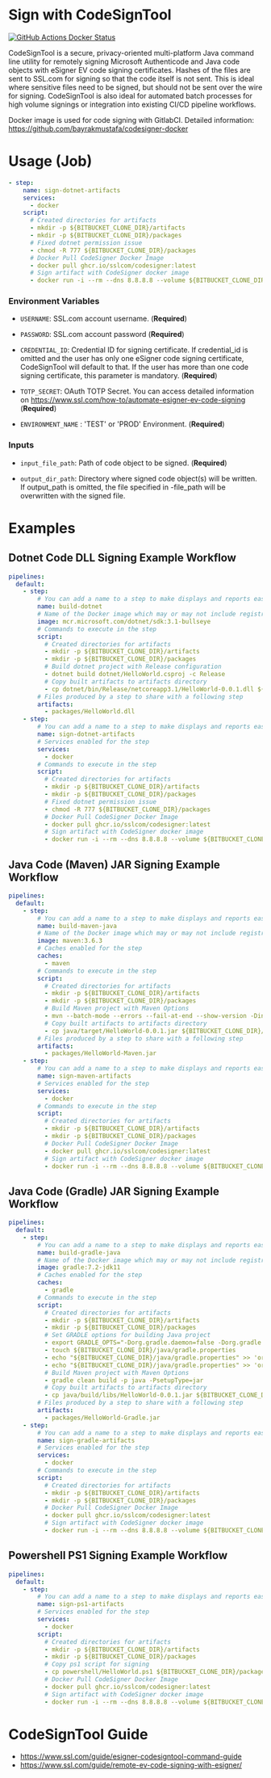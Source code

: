 # Sign with CodeSignTool

[![GitHub Actions Docker Status](https://github.com/bayrakmustafa/codesigner-docker/workflows/Docker%20Image%20CI/badge.svg)](https://github.com/bayrakmustafa/codesigner-docker)

CodeSignTool is a secure, privacy-oriented multi-platform Java command line utility for remotely signing Microsoft Authenticode and Java code objects with eSigner EV code signing certificates. Hashes of the files are sent to SSL.com for signing so that the code itself is not sent. This is ideal where sensitive files need to be signed, but should not be sent over the wire for signing. CodeSignTool is also ideal for automated batch processes for high volume signings or integration into existing CI/CD pipeline workflows.

Docker image is used for code signing with GitlabCI. Detailed information: https://github.com/bayrakmustafa/codesigner-docker

# Usage (Job)

<!-- start usage -->
```yaml
- step:
    name: sign-dotnet-artifacts
    services:
      - docker
    script:
      # Created directories for artifacts
      - mkdir -p ${BITBUCKET_CLONE_DIR}/artifacts
      - mkdir -p ${BITBUCKET_CLONE_DIR}/packages
      # Fixed dotnet permission issue
      - chmod -R 777 ${BITBUCKET_CLONE_DIR}/packages
      # Docker Pull CodeSigner Docker Image
      - docker pull ghcr.io/sslcom/codesigner:latest
      # Sign artifact with CodeSigner docker image
      - docker run -i --rm --dns 8.8.8.8 --volume ${BITBUCKET_CLONE_DIR}/packages:/codesign/examples --volume ${BITBUCKET_CLONE_DIR}/artifacts:/codesign/output -e USERNAME=${USERNAME} -e PASSWORD=${PASSWORD} -e CREDENTIAL_ID=${CREDENTIAL_ID} -e TOTP_SECRET=${TOTP_SECRET} -e ENVIRONMENT_NAME=${ENVIRONMENT_NAME} ghcr.io/sslcom/codesigner:latest sign -input_file_path=/codesign/examples/HelloWorld.dll -output_dir_path=/codesign/output
```
<!-- end usage -->

### Environment Variables

* `USERNAME`: SSL.com account username. (**Required**)

* `PASSWORD`: SSL.com account password (**Required**)

* `CREDENTIAL_ID`: Credential ID for signing certificate. If credential_id is omitted and the user has only one eSigner code signing certificate, CodeSignTool will default to that. If the user has more than one code signing certificate, this parameter is mandatory. (**Required**)

* `TOTP_SECRET`: OAuth TOTP Secret. You can access detailed information on https://www.ssl.com/how-to/automate-esigner-ev-code-signing (**Required**)

* `ENVIRONMENT_NAME` : 'TEST' or 'PROD' Environment. (**Required**)

### Inputs

* `input_file_path`: Path of code object to be signed. (**Required**)

* `output_dir_path`: Directory where signed code object(s) will be written. If output_path is omitted, the file specified in -file_path will be overwritten with the signed file.

# Examples

## Dotnet Code DLL Signing Example Workflow

<!-- start dotnet usage -->
```yml
pipelines:
  default:
    - step:
        # You can add a name to a step to make displays and reports easier to read and understand.
        name: build-dotnet
        # Name of the Docker image which may or may not include registry URL, tag, and digest value
        image: mcr.microsoft.com/dotnet/sdk:3.1-bullseye
        # Commands to execute in the step
        script:
          # Created directories for artifacts
          - mkdir -p ${BITBUCKET_CLONE_DIR}/artifacts
          - mkdir -p ${BITBUCKET_CLONE_DIR}/packages
          # Build dotnet project with Release configuration
          - dotnet build dotnet/HelloWorld.csproj -c Release
          # Copy built artifacts to artifacts directory
          - cp dotnet/bin/Release/netcoreapp3.1/HelloWorld-0.0.1.dll ${BITBUCKET_CLONE_DIR}/packages/HelloWorld.dll
        # Files produced by a step to share with a following step
        artifacts:
          - packages/HelloWorld.dll
    - step:
        # You can add a name to a step to make displays and reports easier to read and understand.
        name: sign-dotnet-artifacts
        # Services enabled for the step
        services:
          - docker
        # Commands to execute in the step
        script:
          # Created directories for artifacts
          - mkdir -p ${BITBUCKET_CLONE_DIR}/artifacts
          - mkdir -p ${BITBUCKET_CLONE_DIR}/packages
          # Fixed dotnet permission issue
          - chmod -R 777 ${BITBUCKET_CLONE_DIR}/packages
          # Docker Pull CodeSigner Docker Image
          - docker pull ghcr.io/sslcom/codesigner:latest
          # Sign artifact with CodeSigner docker image
          - docker run -i --rm --dns 8.8.8.8 --volume ${BITBUCKET_CLONE_DIR}/packages:/codesign/examples --volume ${BITBUCKET_CLONE_DIR}/artifacts:/codesign/output -e USERNAME=${USERNAME} -e PASSWORD=${PASSWORD} -e CREDENTIAL_ID=${CREDENTIAL_ID} -e TOTP_SECRET=${TOTP_SECRET} -e ENVIRONMENT_NAME=${ENVIRONMENT_NAME} ghcr.io/sslcom/codesigner:latest sign -input_file_path=/codesign/examples/HelloWorld.dll -output_dir_path=/codesign/output
```
<!-- end dotnet usage -->

## Java Code (Maven) JAR Signing Example Workflow

<!-- start maven usage -->
```yml
pipelines:
  default:
    - step:
        # You can add a name to a step to make displays and reports easier to read and understand.
        name: build-maven-java
        # Name of the Docker image which may or may not include registry URL, tag, and digest value
        image: maven:3.6.3
        # Caches enabled for the step
        caches:
          - maven
        # Commands to execute in the step
        script:
          # Created directories for artifacts
          - mkdir -p ${BITBUCKET_CLONE_DIR}/artifacts
          - mkdir -p ${BITBUCKET_CLONE_DIR}/packages
          # Build Maven project with Maven Options
          - mvn --batch-mode --errors --fail-at-end --show-version -DinstallAtEnd=true -DdeployAtEnd=true clean install -f java/pom.xml
          # Copy built artifacts to artifacts directory
          - cp java/target/HelloWorld-0.0.1.jar ${BITBUCKET_CLONE_DIR}/packages/HelloWorld-Maven.jar
        # Files produced by a step to share with a following step
        artifacts:
          - packages/HelloWorld-Maven.jar
    - step:
        # You can add a name to a step to make displays and reports easier to read and understand.
        name: sign-maven-artifacts
        # Services enabled for the step
        services:
          - docker
        # Commands to execute in the step
        script:
          # Created directories for artifacts
          - mkdir -p ${BITBUCKET_CLONE_DIR}/artifacts
          - mkdir -p ${BITBUCKET_CLONE_DIR}/packages
          # Docker Pull CodeSigner Docker Image
          - docker pull ghcr.io/sslcom/codesigner:latest
          # Sign artifact with CodeSigner docker image
          - docker run -i --rm --dns 8.8.8.8 --volume ${BITBUCKET_CLONE_DIR}/packages:/codesign/examples --volume ${BITBUCKET_CLONE_DIR}/artifacts:/codesign/output -e USERNAME=${USERNAME} -e PASSWORD=${PASSWORD} -e CREDENTIAL_ID=${CREDENTIAL_ID} -e TOTP_SECRET=${TOTP_SECRET} -e ENVIRONMENT_NAME=${ENVIRONMENT_NAME} ghcr.io/sslcom/codesigner:latest sign -input_file_path=/codesign/examples/HelloWorld-Maven.jar -output_dir_path=/codesign/output
```
<!-- end maven usage -->

## Java Code (Gradle) JAR Signing Example Workflow

<!-- start gradle usage -->
```yml
pipelines:
  default:
    - step:
        # You can add a name to a step to make displays and reports easier to read and understand.
        name: build-gradle-java
        # Name of the Docker image which may or may not include registry URL, tag, and digest value
        image: gradle:7.2-jdk11
        # Caches enabled for the step
        caches:
          - gradle
        # Commands to execute in the step
        script:
          # Created directories for artifacts
          - mkdir -p ${BITBUCKET_CLONE_DIR}/artifacts
          - mkdir -p ${BITBUCKET_CLONE_DIR}/packages
          # Set GRADLE options for building Java project
          - export GRADLE_OPTS="-Dorg.gradle.daemon=false -Dorg.gradle.workers.max=4"
          - touch ${BITBUCKET_CLONE_DIR}/java/gradle.properties
          - echo "${BITBUCKET_CLONE_DIR}/java/gradle.properties" >> 'org.gradle.daemon=false'
          - echo "${BITBUCKET_CLONE_DIR}/java/gradle.properties" >> 'org.gradle.workers.max=4'
          # Build Maven project with Maven Options
          - gradle clean build -p java -PsetupType=jar
          # Copy built artifacts to artifacts directory
          - cp java/build/libs/HelloWorld-0.0.1.jar ${BITBUCKET_CLONE_DIR}/packages/HelloWorld-Gradle.jar
        # Files produced by a step to share with a following step
        artifacts:
          - packages/HelloWorld-Gradle.jar
    - step:
        # You can add a name to a step to make displays and reports easier to read and understand.
        name: sign-gradle-artifacts
        # Services enabled for the step
        services:
          - docker
        # Commands to execute in the step
        script:
          # Created directories for artifacts
          - mkdir -p ${BITBUCKET_CLONE_DIR}/artifacts
          - mkdir -p ${BITBUCKET_CLONE_DIR}/packages
          # Docker Pull CodeSigner Docker Image
          - docker pull ghcr.io/sslcom/codesigner:latest
          # Sign artifact with CodeSigner docker image
          - docker run -i --rm --dns 8.8.8.8 --volume ${BITBUCKET_CLONE_DIR}/packages:/codesign/examples --volume ${BITBUCKET_CLONE_DIR}/artifacts:/codesign/output -e USERNAME=${USERNAME} -e PASSWORD=${PASSWORD} -e CREDENTIAL_ID=${CREDENTIAL_ID} -e TOTP_SECRET=${TOTP_SECRET} -e ENVIRONMENT_NAME=${ENVIRONMENT_NAME} ghcr.io/sslcom/codesigner:latest sign -input_file_path=/codesign/examples/HelloWorld-Gradle.jar -output_dir_path=/codesign/output
```
<!-- end gradle usage -->

## Powershell PS1 Signing Example Workflow

<!-- start powershell usage -->
```yml
pipelines:
  default:
    - step:
        # You can add a name to a step to make displays and reports easier to read and understand.
        name: sign-ps1-artifacts
        # Services enabled for the step
        services:
          - docker
        script:
          # Created directories for artifacts
          - mkdir -p ${BITBUCKET_CLONE_DIR}/artifacts
          - mkdir -p ${BITBUCKET_CLONE_DIR}/packages
          # Copy ps1 script for signing
          - cp powershell/HelloWorld.ps1 ${BITBUCKET_CLONE_DIR}/packages/HelloWorld.ps1
          # Docker Pull CodeSigner Docker Image
          - docker pull ghcr.io/sslcom/codesigner:latest
          # Sign artifact with CodeSigner docker image
          - docker run -i --rm --dns 8.8.8.8 --volume ${BITBUCKET_CLONE_DIR}/packages:/codesign/examples --volume ${BITBUCKET_CLONE_DIR}/artifacts:/codesign/output -e USERNAME=${USERNAME} -e PASSWORD=${PASSWORD} -e CREDENTIAL_ID=${CREDENTIAL_ID} -e TOTP_SECRET=${TOTP_SECRET} -e ENVIRONMENT_NAME=${ENVIRONMENT_NAME} ghcr.io/sslcom/codesigner:latest sign -input_file_path=/codesign/examples/HelloWorld.ps1 -output_dir_path=/codesign/output
```
<!-- end powershell usage -->

# CodeSignTool Guide

* https://www.ssl.com/guide/esigner-codesigntool-command-guide
* https://www.ssl.com/guide/remote-ev-code-signing-with-esigner/
